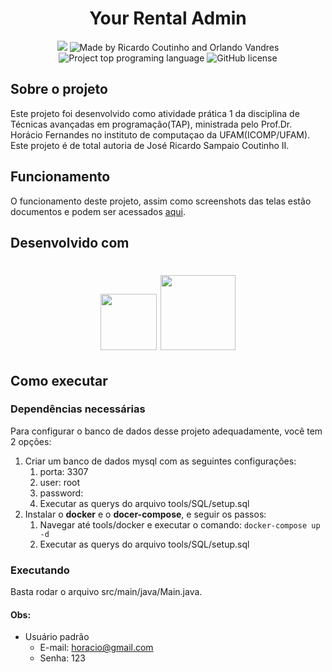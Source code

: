 <h1 align="center" >
Your Rental Admin
</h1>

<p align="center">
    <img src="https://img.shields.io/github/last-commit/Rcout1nho/TAP-TP1?color=E02041" />
    <img alt="Made by Ricardo Coutinho and Orlando Vandres" src="https://img.shields.io/badge/made%20by-Ricardo%20Coutinho-%20?color=E02041">
    <img alt="Project top programing language" src="https://img.shields.io/github/languages/top/RCout1nho/TAP-TP1?color=E02041">
    <img alt="GitHub license" src="https://img.shields.io/github/license/RCout1nho/TAP-TP1?color=7159C1">
</p>

## Sobre o projeto
Este projeto foi desenvolvido como atividade prática 1 da disciplina de Técnicas avançadas em programação(TAP),
ministrada pelo Prof.Dr. Horácio Fernandes no instituto de computaçao da UFAM(ICOMP/UFAM). Este projeto é de total
autoria de José Ricardo Sampaio Coutinho II.

## Funcionamento
O funcionamento deste projeto, assim como screenshots das telas estão documentos e podem ser acessados [aqui](https://docs.google.com/presentation/d/1JyH2qENpAaO2rCHr57ly21zcBNANH14QU2Ef3wvIC9M/edit?usp=sharing).

## Desenvolvido com
<h1 align="center" >
    <img src="https://i.pinimg.com/564x/e9/94/61/e99461fdd5b3db8bdb3081d8acf5e524.jpg" width="90" />
    <img src="https://www.logolynx.com/images/logolynx/37/3777c1320b412490fb6cf11e0d2f611b.jpeg" height="120" />
</h1>

## Como executar
### Dependências necessárias
Para configurar o banco de dados desse projeto adequadamente, você tem 2 opções:
1. Criar um banco de dados mysql com as seguintes configurações:
   1. porta: 3307
   2. user: root
   3. password:
   4. Executar as querys do arquivo tools/SQL/setup.sql
2. Instalar o **docker** e o **docer-compose**, e seguir os passos:
   1. Navegar até tools/docker e executar o comando: `docker-compose up -d`
   2. Executar as querys do arquivo tools/SQL/setup.sql

### Executando
Basta rodar o arquivo src/main/java/Main.java.

#### Obs:
- Usuário padrão
  - E-mail: horacio@gmail.com
  - Senha: 123


